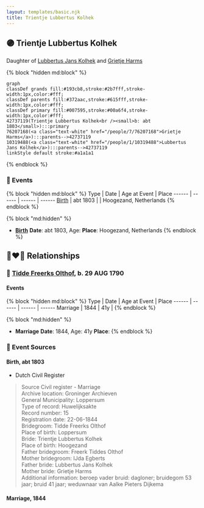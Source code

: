 ```yaml
---
layout: templates/basic.njk
title: Trientje Lubbertus Kolhek
---
```

## 🟣 Trientje Lubbertus Kolhek

Daughter of [Lubbertus Jans Kolhek](/people/1/10319488) and [Grietje Harms](/people/7/76207168)

{% block "hidden md:block" %}
```mermaid
graph
classDef grands fill:#193cb8,stroke:#2b7fff,stroke-width:1px,color:#fff;
classDef parents fill:#372aac,stroke:#615fff,stroke-width:1px,color:#fff;
classDef primary fill:#007595,stroke:#00a6f4,stroke-width:1px,color:#fff;
42737119(Trientje Lubbertus Kolhek<br /><small>b: abt 1803</small>):::primary
76207168(<a class="text-white" href="/people/7/76207168">Grietje Harms</a>):::parents-->42737119
10319488(<a class="text-white" href="/people/1/10319488">Lubbertus Jans Kolhek</a>):::parents-->42737119
linkStyle default stroke:#a1a1a1
```
{% endblock %}

### 📆 Events

{% block "hidden md:block" %}
Type | Date | Age at Event | Place
------ | ------ | ------ | ------
[Birth](#event-event-3) | abt 1803 |  | Hoogezand, Netherlands
{% endblock %}

{% block "md:hidden" %}
- **[Birth](#event-event-3)**
**Date**: abt 1803, Age:
**Place**: Hoogezand, Netherlands
{% endblock %}

## 👩‍❤️‍👨 Relationships

### 🔵 [Tidde Freerks Olthof](/people/7/7481187), b. 29 AUG 1790

#### Events

{% block "hidden md:block" %}
Type | Date | Age at Event | Place
------ | ------ | ------ | ------
Marriage | 1844 | 41y |
{% endblock %}

{% block "md:hidden" %}
- **Marriage**
**Date**: 1844, Age: 41y
**Place**:
{% endblock %}

### 📰 Event Sources

#### <a id="event-event-3"></a> Birth, abt 1803
* Dutch Civil Register
>   
  > Source Civil register - Marriage  
  > Archive location: Groninger Archieven  
  > General Municipality: Loppersum  
  > Type of record: Huwelijksakte  
  > Record number: 15  
  > Registration date: 22-06-1844  
  > Bridegroom: Tidde Freerks Olthof  
  > Place of birth: Loppersum  
  > Bride: Trientje Lubbertus Kolhek  
  > Place of birth: Hoogezand  
  > Father bridegroom: Freerk Tiddes Olthof  
  > Mother bridegroom: IJda Egberts  
  > Father bride: Lubbertus Jans Kolhek  
  > Mother bride: Grietje Harms  
  > Additional information: beroep vader bruid: dagloner; bruidegom 53 jaar; bruid 41 jaar; weduwnaar van Aalke Pieters Dijkema
#### <a id="event-family-0-event-0"></a> Marriage, 1844
